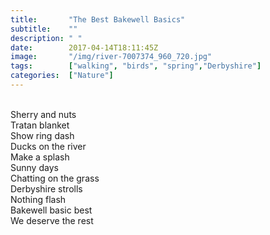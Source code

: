 ```yaml
---
title:       "The Best Bakewell Basics"
subtitle:    ""
description: " "
date:        2017-04-14T18:11:45Z
image:       "/img/river-7007374_960_720.jpg"
tags:        ["walking", "birds", "spring","Derbyshire"]
categories:  ["Nature"]
---
```

<br>Sherry and nuts
<br>Tratan blanket
<br>Show ring dash
<br>Ducks on the river
<br>Make a splash
<br>Sunny days
<br>Chatting on the grass
<br>Derbyshire strolls
<br>Nothing flash
<br>Bakewell basic best
<br>We deserve the rest